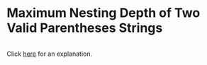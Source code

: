 # Maximum Nesting Depth of Two Valid Parentheses Strings 

~~~java

~~~

Click [here](Explanation.md) for an explanation.

